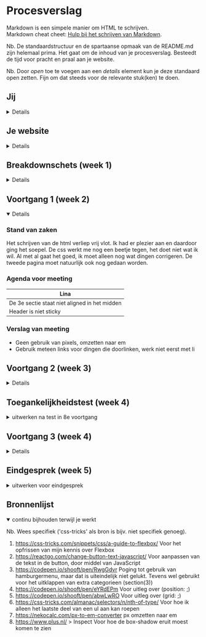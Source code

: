 # Procesverslag
Markdown is een simpele manier om HTML te schrijven.  
Markdown cheat cheet: [Hulp bij het schrijven van Markdown](https://github.com/adam-p/markdown-here/wiki/Markdown-Cheatsheet).

Nb. De standaardstructuur en de spartaanse opmaak van de README.md zijn helemaal prima. Het gaat om de inhoud van je procesverslag. Besteedt de tijd voor pracht en praal aan je website.

Nb. Door *open* toe te voegen aan een *details* element kun je deze standaard open zetten. Fijn om dat steeds voor de relevante stuk(ken) te doen.





## Jij

<details>

### Auteur:
Lina Parren

#### Je startniveau:
Blauw

#### Je focus:
Responsive
 
</details>





## Je website

<details>

### Je opdracht:
PLUS Supermarkt: https://www.plus.nl

#### Screenshot van de eerste pagina (small screen): 
Home page
<img src="images/pagina1.png" width="375px" alt="home">

#### Screenshot van de tweede pagina (small screen):
Snoep, koek, chips, zoutjes, noten
<img src="images/pagina2.png" width="375px" alt="Snoep, koek, chips, zoutjes, noten">
 
</details>



## Breakdownschets (week 1)

<details>

### de hele pagina: 
<img src="images/deels_af.png" width="375px" alt="breakdown van de hele pagina">

### dynamisch deel (bijv menu): 
<img src="images/breakdown1.png" width="375px" alt="breakdown van een dynamisch deel">

### wellicht nog een dynamisch deel (bijv filter): 
<img src="images/breakdown2.png" width="375px" alt="breakdown van nog een dynamisch deel">

</details>





## Voortgang 1 (week 2)

<details open>

### Stand van zaken
Het schrijven van de html verliep vrij vlot. Ik had er plezier aan en daardoor ging het soepel. De css werkt me nog een beetje tegen, het doet niet wat ik wil. Al met al gaat het goed, ik moet alleen nog wat dingen corrigeren. De tweede pagina moet natuurlijk ook nog gedaan worden.


### Agenda voor meeting

| Lina           
| ---            
| De 3e sectie staat niet aligned in het midden  
| Header is niet sticky        


### Verslag van meeting

- Geen gebruik van pixels, omzetten naar em
- Gebruik meteen links voor dingen die doorlinken, werk niet eerst met li

</details>





## Voortgang 2 (week 3)

<details>

### Stand van zaken
Ik ben gestart met de tweede pagina. Deze loopt echter niet helemaal lekker met de css. Verder heb ik de eerste pagina al deels responsive gemaakt. Dit gaat bij het ene onderdeel beter dan bij het andere. 


### Agenda voor meeting

| Lina           
| ---               
| hamburger menu    
| foto uitlijnen    
| > achter link     


### Verslag van meeting

- Foto aanpassen van img naar background-image
- Secties moeten breder of in het midden
- var toevoegen

</details>





## Toegankelijkheidstest (week 4)

<details>
<summary>uitwerken na test in 8e voortgang</summary>

### Bevindingen
Lijst met je bevindingen die in de test naar voren kwamen:

#### Voice-reader
Ik vond het heel apart om te zien/horen hoe een voice-reader door mijn website gaat. Ik was tevreden over hoe meerdere onderdelen voorgelezen werden en vond het ook heel handig dat de voice-reader zelf aangeeft welke toetsen je in moet duwen om een knop te gebruiken.


#### Tab 
Door middel van Tab en Shift Tab kun je door de linkjes op de website heen navigeren. Ik vond het interressant om te zien hoe dat zo werkt. Wel vond ik dat dit op nog niet genoeg onderdelen toegepast werd.

Ik kan in de website meer linkjes toevoegen om zo onderdelen te creeeren die door Tab aangehaalt worden.


#### Brillen voor slecht zicht
De brillen die ik op gehad heb, vond ik allemaal niet zo geslaagd in het simuleren van slechtziend zijn. Bij iedere bril kon je er een beetje doorheen kijken, of met dichter op het scherm gaan zitten werd het al opgelost. Er zijn echter altijd dingen die ik aan kan passen aan mijn website, om het toegankelijker te maken.

Een van de dingen die ik kan doen is mijn gehele website nalopen en checken dat de font-size overal groot genoeg is. Daarnaast kan ik erop letten dat er geen rare kleurcombinaties gebruikt worden waardoor iets wellicht niet leesbaar is.


#### Apparaat voor slechte motoriek
Het apparaat dat je laat ervaren hoe je website in gebruik is als je motoriek niet zo goed is, heb ik niet uitgeprobeerd. Dit omdat het mij doet denken aan een situatie, in mijn prive-leven buiten school, dat ik liever niet op mezelf toepas. 

Wat ik me kan inbeelden dat ik wel beter kan maken aan mijn website, is ervoor zorgen dat knoppen groot genoeg zijn. Zo heeft de gebruiker meer ruimte om erop te klikken.

</details>





## Voortgang 3 (week 4)

<details>

### Stand van zaken
Het grootste deel is af en ziet er goed uit. Enkele onderdelen die lastiger zijn wil ik er wel in, maar het lukt niet echt. Ik heb zo'n vermoeden dat ik in de laatste paar dagen voor de deadline nog goed vast ga lopen.


### Agenda voor meeting

| Lina
| ---            
| Moet het via hamburgermenu?  
| "Toon alle categorieen", hoe?
| Afbeeldingen schuiven niet helemaal goed mee            


### Verslag van meeting

- "Toon categorieen" door middel van JavaScript
- Afbeeldingen instellen als achtergrond zodat ze kloppen
- Kijk alles nog goed na of het werkt
- Kijk of er nog leuke dingen zijn om toe te voegen

</details>





## Eindgesprek (week 5)

<details>
<summary>uitwerken voor eindgesprek</summary>

### Stand van zaken
hier dit ging goed & dit was lastig (neem ook screenshots op van delen van je website en code)

### Screenshot(s)

hier screenshot(s) van je eindresultaat

</details>





## Bronnenlijst

<details open>
<summary>continu bijhouden terwijl je werkt</summary>

Nb. Wees specifiek ('css-tricks' als bron is bijv. niet specifiek genoeg).

1. https://css-tricks.com/snippets/css/a-guide-to-flexbox/
    Voor het opfrissen van mijn kennis over Flexbox
2. https://reactgo.com/change-button-text-javascript/
    Voor aanpassen van de tekst in de button, door middel van JavaScript
3. https://codepen.io/shooft/pen/RwgGdvr
    Poging tot gebruik van hamburgermenu, maar dat is uiteindelijk niet gelukt.
    Tevens wel gebruikt voor het uitklappen van extra categorieen (section(3))
4. https://codepen.io/shooft/pen/eYRdEPm
    Voor uitleg over (position: ;)
5. https://codepen.io/shooft/pen/abwLwRO
    Voor uitleg over (grid: ;)
6. https://css-tricks.com/almanac/selectors/n/nth-of-type/
    Voor hoe ik alleen het laatste deel van een ul aan kan roepen
6. https://nekocalc.com/px-to-em-converter
    px omzetten naar em
7. https://www.plus.nl/ > Inspect
    Voor hoe de box-shadow eruit moest komen te zien

</details>